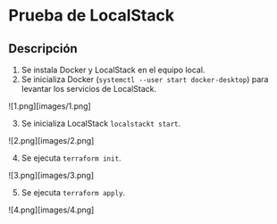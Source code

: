 # Prueba de LocalStack

## Descripción

1. Se instala Docker y LocalStack en el equipo local.
2. Se inicializa Docker (`systemctl --user start docker-desktop`) para levantar los servicios de LocalStack.

![1.png][images/1.png]

3. Se inicializa LocalStack `localstackt start`.

![2.png][images/2.png]

4. Se ejecuta `terraform init`.

![3.png][images/3.png]

5. Se ejecuta `terraform apply`.

![4.png][images/4.png]